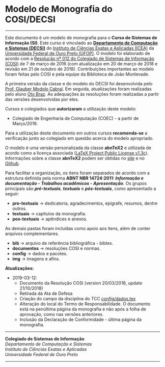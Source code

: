 # Modelo de Monografia do COSI/DECSI
___

Este documento é um modelo de monografia para o **Curso de Sistemas de Informação (SI)**. Este curso é vinculado ao **[Departamento de Computação e Sistemas (DECSI)](http://decsi.ufop.br/)** do [Instituto de Ciências Exatas e Aplicadas (ICEA)](http://www.icea.ufop.br) da [Universidade Federal de Ouro Preto (UFOP)](http://www.ufop.br/). O modelo foi elaborado de acordo com a [Resolução n&#186; 012 do Colegiado de Sistemas de Informação (COSI)](/documentos/documentos/Resolucao-COSI-012-Trabalho-de-Conclusao-de-Curso-1-e-2-v20181021.pdf) de 7 de março de 2016 (com atualização em 20 de março de 2018 e revisão em 21 de outubro de 2018). Contribuições importantes ao modelo foram feitas pelo COSI e pela equipe da Biblioteca de João Monlevade.

A primeira versão da classe e do modelo do DECSI foi desenvolvida pelo [Prof. Glauber Modolo Cabral](https://github.com/glaubersp). Em seguida, atualizações foram realizadas pelo aluno [Oto Braz](https://github.com/otobraz). As adequações às resoluções foram realizadas a partir das versões desenvolvidas por eles.

Cursos e colegiados que **autorizaram** a utilização deste modelo:

+ Colegiado de Engenharia de Computação (COEC) - a partir de Março/2019.

Para a utilização deste documento em outros cursos **recomenda-se** a verificação junto ao colegiado em questão acerca do modelo apropriado.

O modelo é uma versão personalizada da classe **abnTeX2** e utilizada de acordo como a licença associada ([LaTeX Project Public License v1.3c](https://www.latex-project.org/lppl/)). Informações sobre a classe **abnTeX2** podem ser obtidas no [site](http://www.abntex.net.br/) e no [Github](https://github.com/abntex/abntex2).

Para facilitar a organização, os itens foram separados de acordo com a estrutura definida pela norma **ABNT NBR 14724:2011: _Informação e documentação - Trabalhos acadêmicos - Apresentação_**. Os grupos principais são _**pré-textuais**_, _**textuais**_ e _**pós-textuais**_, como apresentado a seguir:

  + **pre-textuais** &rarr; dedicatoria, agradecimentos, epígrafe, resumos, dentre outros.
  + **textuais** &rarr; capítulos da monografia.
  + **pos-textuais** &rarr; apêndices e anexos.

As demais pastas foram incluídas como apoio aos itens, além de conter arquivos complementares.

  + **bib** &rarr; arquivo de referência bibliográfica - bibtex.
  + **documentos** &rarr; resoluções COSI e normas.
  + **config** &rarr; dados e pacotes.
  + **img** &rarr; imagens e afins.

**Atualizações:**

  + 2019-03-12:
    - Documento da Resolução COSI (version 20/03/2018, update 21/10/2018)
    - Retirada da Ata de Defesa
    - Criação do campo da disciplina do TCC [config/dados.tex](/config/dados.tex)
    - Alteração do local do Termo de Responsabilidade. O documento está na penúltima página da monografia e não após a folha de aprovação, como nas versões anteriores.
    - Inclusão da Declaração de Conformidade - última página da monografia.

---

**Colegiado de Sistemas de Informação**  
*Departamento de Computação e Sistemas  
Instituto de Ciências Exatas e Aplicadas  
Universidade Federal de Ouro Preto*

---
